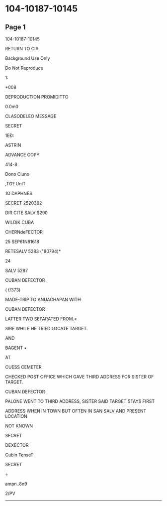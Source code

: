 # 104-10187-10145

## Page 1

104-10187-10145

RETURN TO CIA

Background Use Only

Do Not Reproduce

1:

+008

DEPRODUCTION PROMIDITTO

0.0m0

CLASODELEO MESSAGE

SECRET

1EĐ:

ASTRIN

ADVANCE COPY

414-8

Dono Cluno

,TO? UnIT

1O DAPHNES

SECRET 2520362

DIR CITE SALV $290

WILDIK CUBA

CHERNdeFECTOR

25 SEP61N81618

RETESALV 5283 ("80794)*

24

SALV 5287

CUBAN DEFECTOR

( f/373)

MADE-TRIP TO ANUACHAPAN WITH

CUBAN DEFECTOR

LATTER TWO SEPARATED FROM.«

SIRE WHILE HE TRIED LOCATE TARGET.

AND

BAGENT •

AT

CUESS CEMETER

CHECKED POST OFFICE WHICH GAVE THIRD ADDRESS FOR SISTER OF TARGET.

CUBAN DEFECTOR

PALONE WENT TO THIRD ADDRESS, SISTER SAID TARGET STAYS FIRST

ADDRESS WHEN IN TOWN BUT OFTEN IN SAN SALV AND PRESENT LOCATION

NOT KNOWN

SECRET

DEXECTOR

Cubin TenseT

SECRET

÷

ampn..8n9

2/PV

---

